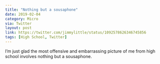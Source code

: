 ```yaml
---
title: "Nothing but a sousaphone"
date: 2019-02-04
category: Micro
via: Twitter
layout: post
link: https://twitter.com/jimmylittle/status/1092578626346745856
tags: [High School, Twitter]
---
```

I’m just glad the most offensive and embarrassing picture of me from high school involves nothing but a sousaphone.